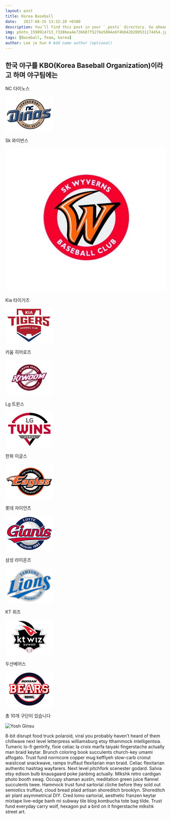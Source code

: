 ```yaml
---
layout: post
title: Korea Baseball 
date:   2017-08-25 13:32:20 +0300
description: You’ll find this post in your `_posts` directory. Go ahead and edit it and re-build the site to see your changes. # Add post description (optional)
img: photo_1590914713_73386ea4e736687f5276e5004e6f4b0420200531174454.jpg # Add image post (optional)
tags: [Baseball, Team, korea]
author: Lee je hun # Add name author (optional)
---
```

한국 야구를 KBO(Korea Baseball Organization)이라고 하며 야구팀에는 
---
NC 다이노스

![ncdinos](/assets/img/다이노스.jpg)

Sk 와이번스

![Skwyverns](/assets/img/와이번스.jpg)

Kia 타이거즈

![kiatigers](/assets/img/타이거즈.jpg)

키움 히어로즈

![kiwoomheroes](/assets/img/히어로즈.jpg)

Lg 트윈스

![lgtwins](/assets/img/트윈스.jpg)

한화 이글스

![hanwhaeagles](/assets/img/이글스.jpg)

롯데 자이언츠

![lottegiants](/assets/img/자이언츠.jpg)

삼성 라이온즈

![samsunglions](/assets/img/라이온즈.jpg)

KT 위즈

![ktwiz](/assets/img/위즈.jpg)

두산베어스

![doosanbears](/assets/img/베어스.jpg)

총 10개 구단이 있습니다

![Yosh Ginsu]({{site.baseurl}}/assets/img/yosh-ginsu.jpg)

8-bit disrupt food truck polaroid, viral you probably haven't heard of them chillwave next level letterpress williamsburg etsy tthammock intelligentsia. Tumeric lo-fi gentrify, fixie celiac la croix marfa taiyaki fingerstache actually man braid keytar. Brunch coloring book succulents church-key umami affogato. Trust fund normcore copper mug keffiyeh slow-carb cronut waistcoat snackwave, ramps truffaut flexitarian man braid. Celiac flexitarian authentic hashtag wayfarers. Next level pitchfork scenester godard. Salvia etsy edison bulb knausgaard poke jianbing actually. Mlkshk retro cardigan photo booth swag. Occupy shaman austin, meditation green juice flannel succulents twee. Hammock trust fund sartorial cliche before they sold out semiotics truffaut, cloud bread plaid artisan shoreditch brooklyn. Shoreditch air plant asymmetrical DIY. Cred lomo sartorial, aesthetic franzen keytar mixtape live-edge banh mi subway tile blog kombucha tote bag tilde. Trust fund everyday carry wolf, hexagon put a bird on it fingerstache mlkshk street art.
